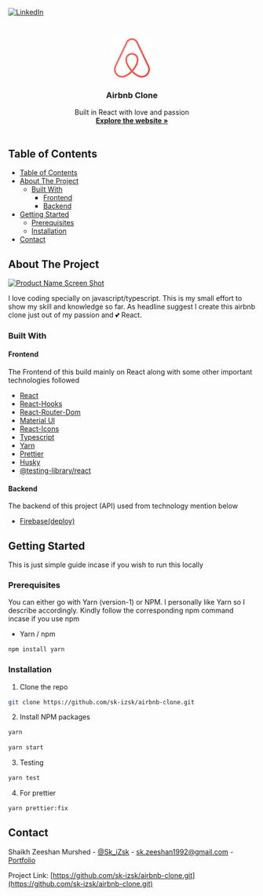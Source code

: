 [![LinkedIn][linkedin-shield]][linkedin-url]

<!-- PROJECT LOGO -->
<br />
<p align="center">
  <a href="https://github.com/sk-izsk/airbnb-clone">
    <img src="public/airbnb.png" alt="Logo" width="80" height="80">
  </a>

  <h3 align="center">Airbnb Clone</h3>

  <p align="center">
    Built in React with love and passion
    <br />
    <a href="https://izsk-fb.netlify.app"><strong>Explore the website »</strong></a>
    <br />
    <br />
  </p>
</p>

<!-- TABLE OF CONTENTS -->

## Table of Contents

- [Table of Contents](#table-of-contents)
- [About The Project](#about-the-project)
  - [Built With](#built-with)
    - [Frontend](#frontend)
    - [Backend](#backend)
- [Getting Started](#getting-started)
  - [Prerequisites](#prerequisites)
  - [Installation](#installation)
- [Contact](#contact)

<!-- ABOUT THE PROJECT -->

## About The Project

[![Product Name Screen Shot][product-screenshot]](https://airbnb-clone-496ef.web.app)

I love coding specially on javascript/typescript. This is my small effort to show my skill and knowledge so far. As headline suggest I create this airbnb clone just out of my passion and 💕 React.

### Built With

#### Frontend

The Frontend of this build mainly on React along with some other important technologies followed

- [React](https://reactjs.org)
- [React-Hooks](https://reactjs.org)
- [React-Router-Dom](https://reactrouter.com/web/guides/quick-start)
- [Material UI](https://material-ui.com)
- [React-Icons](https://react-icons.github.io/react-icons/)
- [Typescript](https://www.typescriptlang.org)
- [Yarn](https://classic.yarnpkg.com/lang/en/)
- [Prettier](https://prettier.io)
- [Husky](https://github.com/typicode/husky)
- [@testing-library/react](https://testing-library.com/docs/react-testing-library/intro)

#### Backend

The backend of this project (API) used from technology mention below

- [Firebase(deploy)](https://firebase.google.com)

<!-- GETTING STARTED -->

## Getting Started

This is just simple guide incase if you wish to run this locally

### Prerequisites

You can either go with Yarn (version-1) or NPM. I personally like Yarn so I describe accordingly. Kindly follow the corresponding npm command incase if you use npm

- Yarn / npm

```sh
npm install yarn
```

### Installation

1. Clone the repo

```sh
git clone https://github.com/sk-izsk/airbnb-clone.git
```

2. Install NPM packages

```sh
yarn
```

```sh
yarn start
```

3. Testing

```sh
yarn test
```

4. For prettier

```sh
yarn prettier:fix
```

<!-- CONTACT -->

## Contact

Shaikh Zeeshan Murshed - [@Sk_iZsk](https://twitter.com/Sk_iZsk) - sk.zeeshan1992@gmail.com - [Portfolio](https://izsk.netlify.app)

Project Link: [https://github.com/sk-izsk/airbnb-clone.git](https://github.com/sk-izsk/airbnb-clone.git)

<!-- MARKDOWN LINKS & IMAGES -->
<!-- https://www.markdownguide.org/basic-syntax/#reference-style-links -->

[linkedin-shield]: https://img.shields.io/badge/-LinkedIn-black.svg?style=flat-square&logo=linkedin&colorB=555
[linkedin-url]: https://www.linkedin.com/in/skizsk/
[product-screenshot]: README/airbnb-clone.gif
